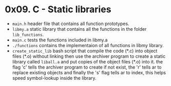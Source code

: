 # 0x09. C - Static libraries

- `main.h` header file that contains all function prototypes.
- `libmy.a` static library that contains all the functions in the folder `lib_functions`.
- `main.c` tests the functions included in libmy.a
- `./functions` contains the implementaion of all functions in libmy library.
- `create_static_lib` bash script that compile the code (\*.c) into object files (\*.o) without linking then use the archiver program to create a static library called `liball.a` and put copies of the object files (\*.o) into it.
the flag 'c' tells the archiver program to create if not exist, the 'r' tells ar to replace existing objects and finally the 's' flag tells ar to index, this helps speed symbol-lookup inside the library.
